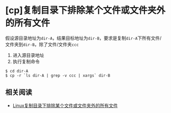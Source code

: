 
# [cp]复制目录下排除某个文件或文件夹外的所有文件

假设源目录地址为`dir-A`，结果目标地址为`dir-B`，要求是复制`dir-A`下所有文件/文件夹到`dir-B`，除了文件/文件夹`ccc`

1. 进入源目录地址
2. 执行复制命令

```
$ cd dir-A
$ cp -r `ls dir-A | grep -v ccc | xargs` dir-B
```

## 相关阅读

* [Linux复制目录下排除某个文件或文件夹外的所有文件](https://blog.csdn.net/weixin_42970378/article/details/89177318)